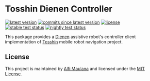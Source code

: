 # Tosshin Dienen Controller

[![latest version](https://img.shields.io/github/v/release/threeal/tosshin_dienen_controller)](https://github.com/threeal/tosshin_dienen_controller/releases/)
[![commits since latest version](https://img.shields.io/github/commits-since/threeal/tosshin_dienen_controller/latest)](https://github.com/threeal/tosshin_dienen_controller/commits/master)
[![license](https://img.shields.io/github/license/threeal/tosshin_dienen_controller)](./LICENSE)
[![stable test status](https://img.shields.io/github/workflow/status/threeal/tosshin_dienen_controller/Build%20and%20Test%20Stable?label=stable%20test)](https://github.com/threeal/tosshin_dienen_controller/actions)
[![nightly test status](https://img.shields.io/github/workflow/status/threeal/tosshin_dienen_controller/Build%20and%20Test%20Nightly?label=nighly%20test)](https://github.com/threeal/tosshin_dienen_controller/actions)

This package provides a [Dienen](https://github.com/threeal/proposal-ta-simulasi-robot) assistive robot's controller client implementation of [Tosshin](https://github.com/threeal/tosshin) mobile robot navigation project.

## License

This project is maintained by [Alfi Maulana](https://github.com/threeal) and licensed under the [MIT License](./LICENSE).
